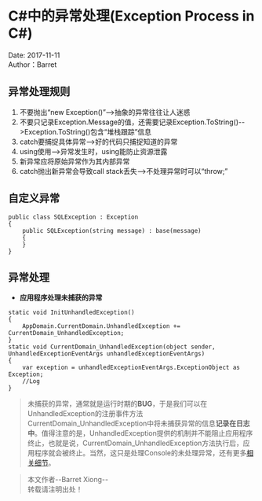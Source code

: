 # C#中的异常处理(Exception Process in C#)
Date: 2017-11-11        
Author：Barret      

## 异常处理规则             
1. 不要抛出“new Exception()”-->抽象的异常往往让人迷惑          
2. 不要只记录Exception.Message的值，还需要记录Exception.ToString()-->Exception.ToString()包含“堆栈跟踪”信息     
3. catch要捕捉具体异常-->好的代码只捕捉知道的异常      
4. using使用-->异常发生时，using能防止资源泄露              
5. 新异常应将原始异常作为其内部异常            
6. catch抛出新异常会导致call stack丢失-->不处理异常时可以“throw;”              

## 自定义异常     

```             
public class SQLException : Exception
{
    public SQLException(string message) : base(message)
    {
    }
}
```          

## 异常处理                      
* **应用程序处理未捕获的异常**              

```                     
static void InitUnhandledException()
{
    AppDomain.CurrentDomain.UnhandledException += CurrentDomain_UnhandledException;
}
static void CurrentDomain_UnhandledException(object sender, UnhandledExceptionEventArgs unhandledExceptionEventArgs)
{
    var exception = unhandledExceptionEventArgs.ExceptionObject as Exception;
    //Log
}
```                   

> 未捕获的异常，通常就是运行时期的**BUG**，于是我们可以在UnhandledException的注册事件方法CurrentDomain_UnhandledException中将未捕获异常的信息**记录在日志中**。值得注意的是，UnhandledException提供的机制并不能阻止应用程序终止，也就是说，CurrentDomain_UnhandledException方法执行后，应用程序就会被终止。当然，这只是处理Console的未处理异常，还有更多[相关细节](http://www.cnblogs.com/luminji/archive/2011/01/05/1926033.html)。          

> 本文作者--Barret Xiong--    
> 转载请注明出处！   